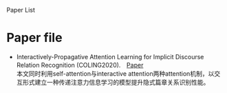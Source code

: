 Paper List

# Paper file

- Interactively-Propagative Attention Learning for Implicit Discourse Relation Recognition (COLING2020).　[Paper](https://www.aclweb.org/anthology/2020.coling-main.282)
<br>本文同时利用self-attention与interactive attention两种attention机制，以交互形式建立一种传递注意力信息学习的模型提升隐式篇章关系识别性能。<br>

